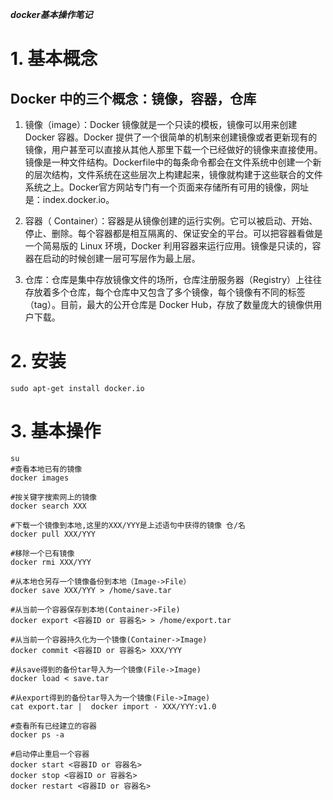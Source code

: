 ___docker基本操作笔记___

# 1. 基本概念
## Docker 中的三个概念：镜像，容器，仓库

1. 镜像（image）：Docker 镜像就是一个只读的模板，镜像可以用来创建 Docker 容器。Docker 提供了一个很简单的机制来创建镜像或者更新现有的镜像，用户甚至可以直接从其他人那里下载一个已经做好的镜像来直接使用。
镜像是一种文件结构。Dockerfile中的每条命令都会在文件系统中创建一个新的层次结构，文件系统在这些层次上构建起来，镜像就构建于这些联合的文件系统之上。Docker官方网站专门有一个页面来存储所有可用的镜像，网址是：index.docker.io。

2. 容器（ Container）：容器是从镜像创建的运行实例。它可以被启动、开始、停止、删除。每个容器都是相互隔离的、保证安全的平台。可以把容器看做是一个简易版的 Linux 环境，Docker 利用容器来运行应用。镜像是只读的，容器在启动的时候创建一层可写层作为最上层。

3. 仓库：仓库是集中存放镜像文件的场所，仓库注册服务器（Registry）上往往存放着多个仓库，每个仓库中又包含了多个镜像，每个镜像有不同的标签（tag）。目前，最大的公开仓库是 Docker Hub，存放了数量庞大的镜像供用户下载。


# 2. 安装
```shell
sudo apt-get install docker.io
```

# 3. 基本操作
```shell
su
#查看本地已有的镜像
docker images

#按关键字搜索网上的镜像
docker search XXX

#下载一个镜像到本地,这里的XXX/YYY是上述语句中获得的镜像 仓/名
docker pull XXX/YYY

#移除一个已有镜像
docker rmi XXX/YYY

#从本地仓另存一个镜像备份到本地（Image->File）
docker save XXX/YYY > /home/save.tar

#从当前一个容器保存到本地(Container->File)
docker export <容器ID or 容器名> > /home/export.tar

#从当前一个容器持久化为一个镜像(Container->Image)
docker commit <容器ID or 容器名> XXX/YYY

#从save得到的备份tar导入为一个镜像(File->Image)
docker load < save.tar

#从export得到的备份tar导入为一个镜像(File->Image)
cat export.tar |  docker import - XXX/YYY:v1.0

#查看所有已经建立的容器
docker ps -a

#启动停止重启一个容器
docker start <容器ID or 容器名>
docker stop <容器ID or 容器名>
docker restart <容器ID or 容器名>

```

